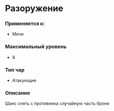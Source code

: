 # Разоружение

### Применяется к:

* Мечи

### Максимальный уровень&#x20;

* 8

### Тип чар

* Атакующие

### Описание&#x20;

Шанс снять с противника случайную часть брони
